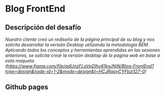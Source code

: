 # Blog FrontEnd

## Descripción del desafío

*Nuestro cliente creó un rediseño de la página principal de su blog y nos solicita desarrollar la
versión Desktop utilizando la metodología BEM.
Aplicando todos los conceptos y herramientas aprendidas en las sesiones anteriores, se
solicita crear la versión desktop de la página web en base a esta maqueta. (https://www.figma.com/file/adUnzFLoVoDlhv61kvJNjN/Blog-FrontEnd?type=design&node-id=1-2&mode=design&t=HCJRqqyCYFbzi127-0)*

## Github pages



